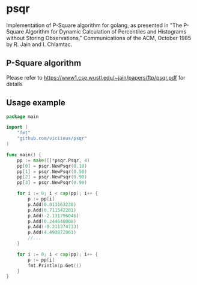 # psqr
Implementation of P-Square algorithm for golang, as presented in "The P-Square Algorithm for Dynamic Calculation of Percentiles and Histograms without Storing Observations," Communications of the ACM, October 1985 by R. Jain and I. Chlamtac.

## P-Square algorithm
Please refer to https://www1.cse.wustl.edu/~jain/papers/ftp/psqr.pdf for details

## Usage example

```go
package main

import (
	"fmt"
	"github.com/viciious/psqr"
)

func main() {
	pp := make([]*psqr.Psqr, 4)
	pp[0] = psqr.NewPsqr(0.10)
	pp[1] = psqr.NewPsqr(0.50)
	pp[2] = psqr.NewPsqr(0.90)
	pp[3] = psqr.NewPsqr(0.99)

	for i := 0; i < cap(pp); i++ {
		p := pp[i]
		p.Add(0.013163238)
		p.Add(0.711542201)
		p.Add(-2.131796046)
		p.Add(0.244640008)
		p.Add(-0.211374733)
		p.Add(4.493872061)
		//...
	}

	for i := 0; i < cap(pp); i++ {
		p := pp[i]
		fmt.Println(p.Get())
	}
}
```
